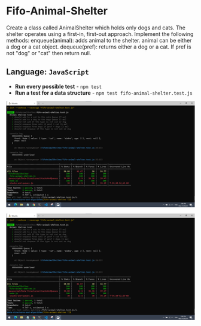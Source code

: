 # Fifo-Animal-Shelter

Create a class called AnimalShelter which holds only dogs and cats. The shelter operates using a first-in, first-out approach.
Implement the following methods:
enqueue(animal): adds animal to the shelter. animal can be either a dog or a cat object.
dequeue(pref): returns either a dog or a cat. If pref is not "dog" or "cat" then return null.

## Language: `JavaScript`

- **Run every possible test** - `npm test`
- **Run a test for a data structure** - `npm test fifo-animal-shelter.test.js `

![test](images/codeChallenge12test.png)

![Whiteboard](images/codeChallenge12test.png)